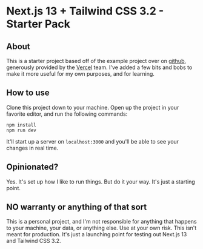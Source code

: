 # Next.js 13 + Tailwind CSS 3.2 - Starter Pack

## About

This is a starter project based off of the example project over on [github](https://github.com/vercel/next.js/tree/canary/examples/with-tailwindcss), generously provided by the [Vercel](https://vercel.com) team. I've added a few bits and bobs to make it more useful for my own purposes, and for learning.

## How to use

Clone this project down to your machine. Open up the project in your favorite editor, and run the following commands:

```
npm install
npm run dev
```

It'll start up a server on `localhost:3000` and you'll be able to see your changes in real time.

## Opinionated?

Yes. It's set up how I like to run things. But do it your way. It's just a starting point.

## NO warranty or anything of that sort

This is a personal project, and I'm not responsible for anything that happens to your machine, your data, or anything else. Use at your own risk. This isn't meant for production. It's just a launching point for testing out Next.js 13 and Tailwind CSS 3.2.
